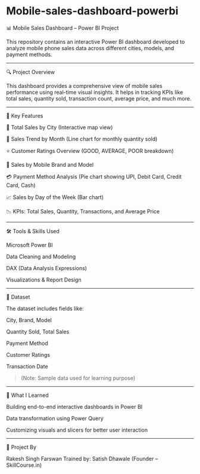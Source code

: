 # Mobile-sales-dashboard-powerbi

📊 Mobile Sales Dashboard – Power BI Project

This repository contains an interactive Power BI dashboard developed to analyze mobile phone sales data across different cities, models, and payment methods.


---

🔍 Project Overview

This dashboard provides a comprehensive view of mobile sales performance using real-time visual insights. It helps in tracking KPIs like total sales, quantity sold, transaction count, average price, and much more.


---

📌 Key Features

📍 Total Sales by City (Interactive map view)

📅 Sales Trend by Month (Line chart for monthly quantity sold)

⭐ Customer Ratings Overview (GOOD, AVERAGE, POOR breakdown)

🧾 Sales by Mobile Brand and Model

💳 Payment Method Analysis (Pie chart showing UPI, Debit Card, Credit Card, Cash)

📈 Sales by Day of the Week (Bar chart)

📉 KPIs: Total Sales, Quantity, Transactions, and Average Price



---

🛠️ Tools & Skills Used

Microsoft Power BI

Data Cleaning and Modeling

DAX (Data Analysis Expressions)

Visualizations & Report Design



---

📂 Dataset

The dataset includes fields like:

City, Brand, Model

Quantity Sold, Total Sales

Payment Method

Customer Ratings

Transaction Date


> (Note: Sample data used for learning purpose)




---

🙌 What I Learned

Building end-to-end interactive dashboards in Power BI

Data transformation using Power Query

Customizing visuals and slicers for better user interaction





---

📌 Project By

Rakesh Singh Farswan
Trained by: Satish Dhawale (Founder – SkillCourse.in)
